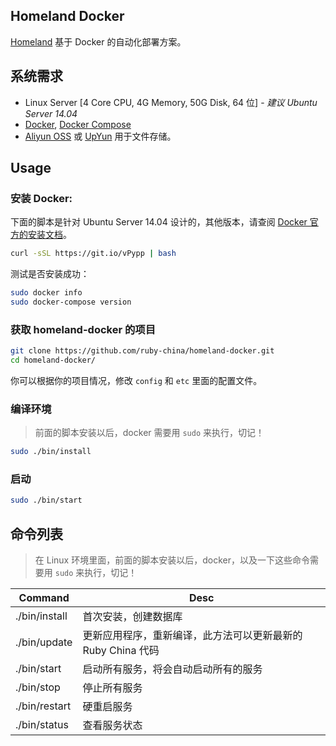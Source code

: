 Homeland Docker
-----------------

[Homeland](http://gethomeland.com) 基于 Docker 的自动化部署方案。

## 系统需求

- Linux Server [4 Core CPU, 4G Memory, 50G Disk, 64 位] - _建议 Ubuntu Server 14.04_
- [Docker](https://www.docker.com/), [Docker Compose](https://docs.docker.com/compose/)
- [Aliyun OSS](https://www.aliyun.com/product/oss) 或 [UpYun](https://www.upyun.com) 用于文件存储。

## Usage

### 安装 Docker:

下面的脚本是针对 Ubuntu Server 14.04 设计的，其他版本，请查阅 [Docker 官方的安装文档](https://docker.github.io/engine/installation/linux/)。

```bash
curl -sSL https://git.io/vPypp | bash
```

测试是否安装成功：

```bash
sudo docker info
sudo docker-compose version
```

### 获取 homeland-docker 的项目

```bash
git clone https://github.com/ruby-china/homeland-docker.git
cd homeland-docker/
```

你可以根据你的项目情况，修改 `config` 和 `etc` 里面的配置文件。

### 编译环境

> 前面的脚本安装以后，docker 需要用 `sudo` 来执行，切记！

```bash
sudo ./bin/install
```

### 启动

```bash
sudo ./bin/start
```

## 命令列表

> 在 Linux 环境里面，前面的脚本安装以后，docker，以及一下这些命令需要用 `sudo` 来执行，切记！

| Command | Desc |
|---------|------|
| ./bin/install | 首次安装，创建数据库 |
| ./bin/update | 更新应用程序，重新编译，此方法可以更新最新的 Ruby China 代码 |
| ./bin/start | 启动所有服务，将会自动启动所有的服务 |
| ./bin/stop | 停止所有服务 |
| ./bin/restart | 硬重启服务 |
| ./bin/status | 查看服务状态 |
